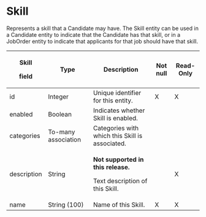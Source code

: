 # Skill

Represents a skill that a Candidate may have. The Skill entity can be used in a Candidate entity to indicate that the Candidate has that skill, or in a JobOrder entity to indicate that applicants for that job should have that skill.

<table>
<thead>
<tr class="header">
<th><p><strong>Skill</strong></p>
<p><strong>field</strong></p></th>
<th><strong>Type</strong></th>
<th><strong>Description</strong></th>
<th><strong>Not null</strong></th>
<th><strong>Read-Only</strong></th>
</tr>
</thead>
<tbody>
<tr class="odd">
<td>id</td>
<td>Integer</td>
<td>Unique identifier for this entity.</td>
<td>X</td>
<td>X</td>
</tr>
<tr class="even">
<td>enabled</td>
<td>Boolean</td>
<td>Indicates whether Skill is enabled.</td>
<td></td>
<td></td>
</tr>
<tr class="odd">
<td>categories</td>
<td>To-many association</td>
<td>Categories with which this Skill is associated.</td>
<td></td>
<td></td>
</tr>
<tr class="even">
<td>description</td>
<td>String</td>
<td><p><strong>Not supported in this release.</strong></p>
<p>Text description of this Skill.</p></td>
<td> </td>
<td>X</td>
</tr>
<tr class="odd">
<td>name</td>
<td>String (100)</td>
<td>Name of this Skill.</td>
<td>X</td>
<td>X</td>
</tr>
</tbody>
</table>
